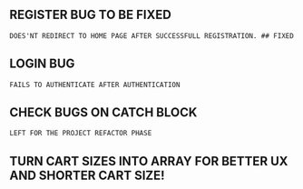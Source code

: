 ## REGISTER BUG TO BE FIXED <FIXED>

    DOES'NT REDIRECT TO HOME PAGE AFTER SUCCESSFULL REGISTRATION. ## FIXED

## LOGIN BUG <FIXED>

    FAILS TO AUTHENTICATE AFTER AUTHENTICATION

## CHECK BUGS ON CATCH BLOCK

    LEFT FOR THE PROJECT REFACTOR PHASE

## TURN CART SIZES INTO ARRAY FOR BETTER UX AND SHORTER CART SIZE!
